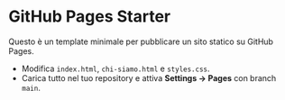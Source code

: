 # GitHub Pages Starter

Questo è un template minimale per pubblicare un sito statico su GitHub Pages.
- Modifica `index.html`, `chi-siamo.html` e `styles.css`.
- Carica tutto nel tuo repository e attiva **Settings → Pages** con branch `main`.
